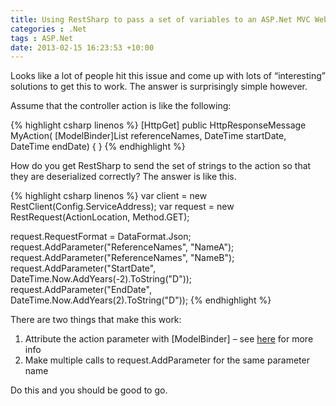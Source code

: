 ```yaml
---
title: Using RestSharp to pass a set of variables to an ASP.Net MVC Web API action
categories : .Net
tags : ASP.Net
date: 2013-02-15 16:23:53 +10:00
---
```


Looks like a lot of people hit this issue and come up with lots of “interesting” solutions to get this to work. The answer is surprisingly simple however.

Assume that the controller action is like the following:{% highlight csharp linenos %}
[HttpGet]
public HttpResponseMessage MyAction(
    [ModelBinder]List<string> referenceNames, DateTime startDate, DateTime endDate)
{
}
{% endhighlight %}

How do you get RestSharp to send the set of strings to the action so that they are deserialized correctly? The answer is like this.{% highlight csharp linenos %}
var client = new RestClient(Config.ServiceAddress);
var request = new RestRequest(ActionLocation, Method.GET);
    
request.RequestFormat = DataFormat.Json;
request.AddParameter("ReferenceNames", "NameA");
request.AddParameter("ReferenceNames", "NameB");
request.AddParameter("StartDate", DateTime.Now.AddYears(-2).ToString("D"));
request.AddParameter("EndDate", DateTime.Now.AddYears(2).ToString("D"));
{% endhighlight %}

There are two things that make this work:

1. Attribute the action parameter with [ModelBinder] – see [here][0] for more info
1. Make multiple calls to request.AddParameter for the same parameter name
    
Do this and you should be good to go.

[0]: http://blogs.msdn.com/b/jmstall/archive/2012/04/16/how-webapi-does-parameter-binding.aspx
